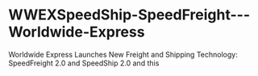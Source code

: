 WWEXSpeedShip-SpeedFreight---Worldwide-Express
==============================================

Worldwide Express Launches New Freight and Shipping Technology: SpeedFreight 2.0 and SpeedShip 2.0   and  this   
